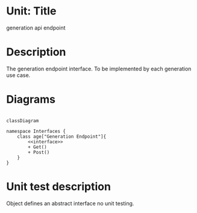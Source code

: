 
# Unit: Title

generation api endpoint

# Description

The generation endpoint interface. To be implemented by each generation use case.

# Diagrams


```mermaid

classDiagram

namespace Interfaces {
    class age["Generation Endpoint"]{
        <<interface>>
        + Get()
        + Post()
    }
}

```

# Unit test description

Object defines an abstract interface no unit testing.
